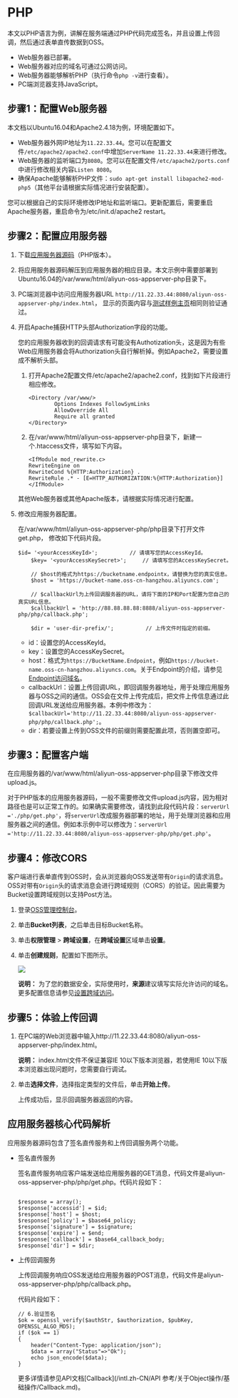 # PHP

本文以PHP语言为例，讲解在服务端通过PHP代码完成签名，并且设置上传回调，然后通过表单直传数据到OSS。

-   Web服务器已部署。
-   Web服务器对应的域名可通过公网访问。
-   Web服务器能够解析PHP（执行命令`php -v`进行查看）。
-   PC端浏览器支持JavaScript。

## 步骤1：配置Web服务器

本文档以Ubuntu16.04和Apache2.4.18为例，环境配置如下。

-   Web服务器外网IP地址为`11.22.33.44`。您可以在配置文件`/etc/apache2/apache2.conf`中增加`ServerName 11.22.33.44`来进行修改。
-   Web服务器的监听端口为`8080`。您可以在配置文件`/etc/apache2/ports.conf`中进行修改相关内容`Listen 8080`。
-   确保Apache能够解析PHP文件：`sudo apt-get install libapache2-mod-php5`（其他平台请根据实际情况进行安装配置）。

您可以根据自己的实际环境修改IP地址和监听端口。更新配置后，需要重启Apache服务器，重启命令为/etc/init.d/apache2 restart。

## 步骤2：配置应用服务器

1.  下载[应用服务器源码](https://gosspublic.alicdn.com/doc/91771/aliyun-oss-appserver-php-master-new.rar)（PHP版本）。

2.  将应用服务器源码解压到应用服务器的相应目录。本文示例中需要部署到Ubuntu16.04的/var/www/html/aliyun-oss-appserver-php目录下。

3.  PC端浏览器中访问应用服务器URL `http://11.22.33.44:8080/aliyun-oss-appserver-php/index.html`， 显示的页面内容与[测试样例主页](http://oss-demo.aliyuncs.com/oss-h5-upload-js-php-callback/index.html?spm=a2c4g.11186623.2.19.63f561e4APLM8H)相同则验证通过。

4.  开启Apache捕获HTTP头部Authorization字段的功能。

    您的应用服务器收到的回调请求有可能没有Authotization头，这是因为有些Web应用服务器会将Authorization头自行解析掉。例如Apache2，需要设置成不解析头部。

    1.  打开Apache2配置文件/etc/apache2/apache2.conf，找到如下片段进行相应修改。

        ```
        <Directory /var/www/>
                Options Indexes FollowSymLinks
                AllowOverride All
                Require all granted
        </Directory>
        ```

    2.  在/var/www/html/aliyun-oss-appserver-php目录下，新建一个.htaccess文件，填写如下内容。

        ```
        <IfModule mod_rewrite.c>
        RewriteEngine on
        RewriteCond %{HTTP:Authorization} .
        RewriteRule .* - [E=HTTP_AUTHORIZATION:%{HTTP:Authorization}]
        </IfModule>
        ```

    其他Web服务器或其他Apache版本，请根据实际情况进行配置。

5.  修改应用服务器配置。

    在/var/www/html/aliyun-oss-appserver-php/php目录下打开文件get.php， 修改如下代码片段。

    ```
    $id= '<yourAccessKeyId>';          // 请填写您的AccessKeyId。
        $key= '<yourAccessKeySecret>';     // 请填写您的AccessKeySecret。
    
        // $host的格式为https://bucketname.endpointx，请替换为您的真实信息。
        $host = 'https://bucket-name.oss-cn-hangzhou.aliyuncs.com';  
    
        // $callbackUrl为上传回调服务器的URL，请将下面的IP和Port配置为您自己的真实URL信息。
        $callbackUrl = 'http://88.88.88.88:8888/aliyun-oss-appserver-php/php/callback.php';
    
        $dir = 'user-dir-prefix/';          // 上传文件时指定的前缀。
    ```

    -   id：设置您的AccessKeyId。
    -   key：设置您的AccessKeySecret。
    -   host：格式为`https://BucketName.Endpoint`，例如`https://bucket-name.oss-cn-hangzhou.aliyuncs.com`。关于Endpoint的介绍，请参见[Endpoint访问域名](/intl.zh-CN/开发指南/基本概念.md)。
    -   callbackUrl：设置上传回调URL，即回调服务器地址，用于处理应用服务器与OSS之间的通信。OSS会在文件上传完成后，把文件上传信息通过此回调URL发送给应用服务器。本例中修改为：`$callbackUrl='http://11.22.33.44:8080/aliyun-oss-appserver-php/php/callback.php';`。
    -   dir：若要设置上传到OSS文件的前缀则需要配置此项，否则置空即可。

## 步骤3：配置客户端

在应用服务器的/var/www/html/aliyun-oss-appserver-php目录下修改文件upload.js。

对于PHP版本的应用服务器源码，一般不需要修改文件upload.js内容，因为相对路径也是可以正常工作的。如果确实需要修改，请找到此段代码片段：`serverUrl ='./php/get.php'`，将`serverUrl`改成服务器部署的地址，用于处理浏览器和应用服务器之间的通信。例如本示例中可以修改为：`serverUrl ='http://11.22.33.44:8080/aliyun-oss-appserver-php/php/get.php'`。

## 步骤4：修改CORS

客户端进行表单直传到OSS时，会从浏览器向OSS发送带有`Origin`的请求消息。OSS对带有`Origin`头的请求消息会进行跨域规则（CORS）的验证。因此需要为Bucket设置跨域规则以支持Post方法。

1.  登录[OSS管理控制台](https://oss.console.aliyun.com/)。

2.  单击**Bucket列表**，之后单击目标Bucket名称。

3.  单击**权限管理** \> **跨域设置**，在**跨域设置**区域单击**设置**。

4.  单击**创建规则**，配置如下图所示。

    ![](https://static-aliyun-doc.oss-accelerate.aliyuncs.com/assets/img/zh-CN/9354449951/p12308.png)

    **说明：** 为了您的数据安全，实际使用时，**来源**建议填写实际允许访问的域名。更多配置信息请参见[设置跨域访问](/intl.zh-CN/控制台用户指南/存储空间管理/权限管理/设置跨域访问.md)。


## 步骤5：体验上传回调

1.  在PC端的Web浏览器中输入http://11.22.33.44:8080/aliyun-oss-appserver-php/index.html。

    **说明：** index.html文件不保证兼容IE 10以下版本浏览器，若使用IE 10以下版本浏览器出现问题时，您需要自行调试。

2.  单击**选择文件**，选择指定类型的文件后，单击**开始上传**。

    上传成功后，显示回调服务器返回的内容。


## 应用服务器核心代码解析

应用服务器源码包含了签名直传服务和上传回调服务两个功能。

-   签名直传服务

    签名直传服务响应客户端发送给应用服务器的GET消息，代码文件是aliyun-oss-appserver-php/php/get.php。代码片段如下：

    ```
    
    $response = array();
    $response['accessid'] = $id;
    $response['host'] = $host;
    $response['policy'] = $base64_policy;
    $response['signature'] = $signature;
    $response['expire'] = $end;
    $response['callback'] = $base64_callback_body;
    $response['dir'] = $dir; 
    ```

-   上传回调服务

    上传回调服务响应OSS发送给应用服务器的POST消息，代码文件是aliyun-oss-appserver-php/php/callback.php。

    代码片段如下：

    ```
    // 6.验证签名
    $ok = openssl_verify($authStr, $authorization, $pubKey, OPENSSL_ALGO_MD5);
    if ($ok == 1)
    {
        header("Content-Type: application/json");
        $data = array("Status"=>"Ok");
        echo json_encode($data);
    }
    ```

    更多详情请参见API文档[Callback](/intl.zh-CN/API 参考/关于Object操作/基础操作/Callback.md)。


